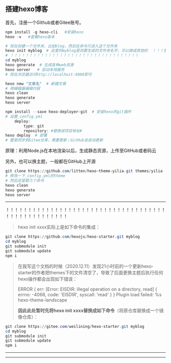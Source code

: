 ## 搭建hexo博客

首先，注册一个Github或者Gitee账号。

```powershell
npm install -g hexo-cli   #安装hexo
hexo -v   #查看hexo版本

# 现在创建一个文件夹，比如blog，然后在命令行进入这个文件夹
hexo init myblog  # 这里的myblog是将要生成的文件夹名字，可以换成其他的  ！！！暂时先用下面的命令！！！
# ！！！！！！！！！！！！！！！！！！！！！！！！！！！！！！！！！！
cd myblog
hexo generate  # 生成各种web资源
hexo server   # 启动本地服务
# 现在浏览器访问http://localhost:4000即可

hexo new "文章名"  # 新建文章
# 用编辑器编辑内容
hexo clean
hexo generate
hexo server

npm install --save hexo-deployer-git  # 安装hexo的git插件
# 设置_config.yml
	deploy:
  		type: git
  		repository: #替换成项目地址#
hexo deploy  # 部署
# 要是同步到Gitee仓库，需要更新；GitHub会自动更新
```

原理：利用Node.js在本地渲染以后，生成静态资源，上传至GitHub或者码云

另外，也可以换主题，一般都在GitHub上开源

```powershell
git clone https://github.com/litten/hexo-theme-yilia.git themes/yilia
# 修改一下_config.yml的theme
# 然后还是那几个命令
hexo clean
hexo generate
hexo server
```

---

！！！！！！！！！！！！！！！！！！！！！！！！！！！！！！！！！！！！！！！！！！！！！！！！！！

> hexo init xxxx实际上是如下命令的集成：

```powershell
git clone https://github.com/hexojs/hexo-starter.git myblog
cd myblog
git submodule init
git submodule update
npm i
```

> 在我写这个文档的时候（2020.12.11）发现21小时前的一个更新hexo-starter的作者把themes下的文件清空了，导致了后面更换主题后执行任何hexo操作都会出现如下错误：
>
> ERROR {
> err: [Error: EISDIR: illegal operation on a directory, read] {
>  errno: -4068,
>  code: 'EISDIR',
>  syscall: 'read'
> }
> } Plugin load failed: %s hexo-theme-landscape
>
> **因此此处暂时先将hexo init xxxx替换成如下命令**（将原仓库替换成一个镜像仓库）：

```powershell
git clone https://gitee.com/weilining/hexo-starter.git myblog
cd myblog
git submodule init
git submodule update
npm i
```

---

---

